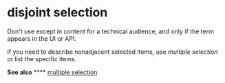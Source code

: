 # disjoint selection

Don't use except in content for a technical audience, and only if the term appears in the UI or API. 

If you need to describe nonadjacent selected items, use *multiple selection* or list the specific items.

**See also** **** [multiple selection](/style-guide/a-z-word-list-term-collections/m/multiple-selection)
